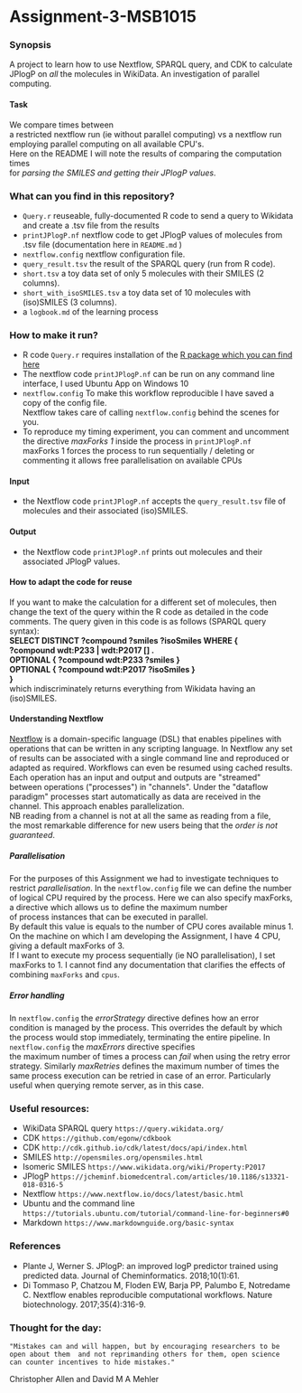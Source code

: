 # Assignment-3-MSB1015
### Synopsis
A project to learn how to use Nextflow, SPARQL query, and CDK to calculate JPlogP on *all* the molecules in WikiData.
An investigation of parallel computing.  
#### Task
We compare times between   
a restricted nextflow run (ie without parallel computing) vs a nextflow run employing parallel computing on all available CPU's.  
Here on the README I will note the results of comparing the computation times   
for *parsing the SMILES and getting their JPlogP values*.

### What can you find in this repository?
- `Query.r` reuseable, fully-documented R code to send a query to Wikidata and create a .tsv file from the results
- `printJPlogP.nf` nextflow code to get JPlogP values of molecules from .tsv file (documentation here in `README.md` ) 
- `nextflow.config` nextflow configuration file. 
- `query_result.tsv` the result of the SPARQL query (run from R code). 
- `short.tsv` a toy data set of only 5 molecules with their SMILES (2 columns).
- `short_with_isoSMILES.tsv` a toy data set of 10 molecules with (iso)SMILES (3 columns).
-  a `logbook.md` of the learning process

### How to make it run?

- R code `Query.r` requires installation of the [R package which you can find here](https://github.com/bearloga/WikidataQueryServiceR)
- The nextflow code `printJPlogP.nf` can be run on any command line interface, I used Ubuntu App on Windows 10  
- `nextflow.config` To make this workflow reproducible I have saved a copy of the config file.   
   Nextflow takes care of calling `nextflow.config` behind the scenes for you.  
- To reproduce my timing experiment, you can comment and uncomment the directive *maxForks 1* inside the process in `printJPlogP.nf`  
   maxForks 1 forces the process to run sequentially / deleting or commenting it allows free parallelisation on available CPUs
  

#### Input

- the Nextflow code `printJPlogP.nf` accepts the `query_result.tsv` file of molecules and their associated (iso)SMILES.  

#### Output

- the Nextflow code `printJPlogP.nf` prints out molecules and their associated JPlogP values.  

#### How to adapt the code for reuse

If you want to make the calculation for a different set of molecules, then 
change the text of the query within the R code as detailed in the code comments.
The query given in this code is as follows (SPARQL query syntax):  
**SELECT DISTINCT ?compound ?smiles ?isoSmiles WHERE {  
  ?compound wdt:P233 | wdt:P2017 [] .  
  OPTIONAL { ?compound wdt:P233 ?smiles }  
  OPTIONAL { ?compound wdt:P2017 ?isoSmiles }  
  }**  
  which indiscriminately returns everything from Wikidata having an (iso)SMILES. 
  
#### Understanding Nextflow

[Nextflow](https://www.nature.com/articles/nbt.3820) is a domain-specific language (DSL) that enables pipelines 
with operations that can be written in any scripting language.
In Nextflow any set of results can be associated with a single command line 
and reproduced or adapted as required. Workflows can even be resumed using cached results.
Each operation has an input and output and outputs are "streamed" between operations ("processes") in "channels".
Under the "dataflow paradigm" processes start automatically as data are received in the channel.
This approach enables parallelization.  
NB reading from a channel is not at all the same as reading from a file,   
the most remarkable difference for new users being that the *order is not guaranteed*.

##### Parallelisation

For the purposes of this Assignment we had to investigate techniques to restrict *parallelisation*.
In the `nextflow.config` file we can define the number of logical CPU required by the process.
Here we can also specify maxForks, a directive which allows us to define the maximum number  
of process instances that can be executed in parallel.   
By default this value is equals to the number of CPU cores available minus 1.
On the machine on which I am developing the Assignment, I have 4 CPU, giving a default maxForks of 3.  
If I want to execute my process sequentially (ie NO parallelisation), I set maxForks to 1.
I cannot find any documentation that clarifies the effects of combining `maxForks` and `cpus`.

##### Error handling

In `nextflow.config` the *errorStrategy* directive defines how an error condition is managed by the process. 
This overrides the default by which the process would stop immediately, terminating the entire pipeline. 
In `nextflow.config` the *maxErrors* directive specifies  
the maximum number of times a process can *fail* when using the
retry error strategy. Similarly *maxRetries* defines the maximum number of times the same process execution can
be retried in case of an error. Particularly useful when querying remote server, as in this case.
              
### Useful resources:
- WikiData SPARQL query `https://query.wikidata.org/`
- CDK `https://github.com/egonw/cdkbook`
- CDK `http://cdk.github.io/cdk/latest/docs/api/index.html`
- SMILES `http://opensmiles.org/opensmiles.html`
- Isomeric SMILES `https://www.wikidata.org/wiki/Property:P2017`
- JPlogP `https://jcheminf.biomedcentral.com/articles/10.1186/s13321-018-0316-5`
- Nextflow `https://www.nextflow.io/docs/latest/basic.html`
- Ubuntu and the command line `https://tutorials.ubuntu.com/tutorial/command-line-for-beginners#0`
- Markdown `https://www.markdownguide.org/basic-syntax`

### References
- Plante J, Werner S. JPlogP: an improved logP predictor trained using predicted data. Journal of Cheminformatics. 2018;10(1):61.
- Di Tommaso P, Chatzou M, Floden EW, Barja PP, Palumbo E, Notredame C. Nextflow enables reproducible computational workflows. Nature biotechnology. 2017;35(4):316-9.

### Thought for the day:
`"Mistakes can and will happen, but by encouraging researchers to be open about them 
and not reprimanding others for them, open science can counter incentives to hide mistakes." `
              
Christopher Allen and David M A Mehler
